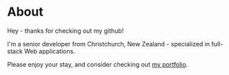 # About

Hey - thanks for checking out my github!

I'm a senior developer from Christchurch, New Zealand - specialized in full-stack Web applications.

Please enjoy your stay, and consider checking out [my portfolio](dec.vercel.app).
